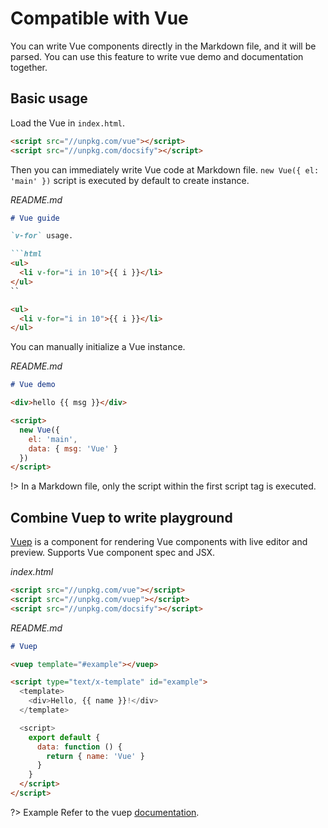 # Compatible with Vue

You can write Vue components directly in the Markdown file, and it will be parsed.
You can use this feature to write vue demo and documentation together.

## Basic usage

Load the Vue in `index.html`.

```html
<script src="//unpkg.com/vue"></script>
<script src="//unpkg.com/docsify"></script>
```

Then you can immediately write Vue code at Markdown file.
`new Vue({ el: 'main' })` script is executed by default to create instance.

*README.md*

```markdown
# Vue guide

`v-for` usage.

```html
<ul>
  <li v-for="i in 10">{{ i }}</li>
</ul>
``

<ul>
  <li v-for="i in 10">{{ i }}</li>
</ul>
```

You can manually initialize a Vue instance.

*README.md*

```markdown
# Vue demo

<div>hello {{ msg }}</div>

<script>
  new Vue({
    el: 'main',
    data: { msg: 'Vue' }
  })
</script>
```

!> In a Markdown file, only the script within the first script tag is executed.

## Combine Vuep to write playground

[Vuep](https://github.com/QingWei-Li/vuep) is a component for rendering Vue components with live editor and preview. Supports Vue component spec and JSX.

*index.html*

```html
<script src="//unpkg.com/vue"></script>
<script src="//unpkg.com/vuep"></script>
<script src="//unpkg.com/docsify"></script>
```

*README.md*
```markdown
# Vuep

<vuep template="#example"></vuep>

<script type="text/x-template" id="example">
  <template>
    <div>Hello, {{ name }}!</div>
  </template>

  <script>
    export default {
      data: function () {
        return { name: 'Vue' }
      }
    }
  </script>
</script>
```

?> Example Refer to the vuep [documentation](https://qingwei-li.github.io/vuep/).

